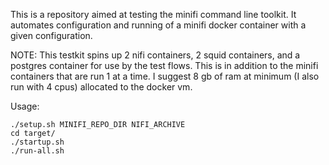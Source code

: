 This is a repository aimed at testing the minifi command line toolkit.  It automates configuration and running of a minifi docker container with a given configuration.

NOTE: This testkit spins up 2 nifi containers, 2 squid containers, and a postgres container for use by the test flows.  This is in addition to the minifi containers that are run 1 at a time.  I suggest 8 gb of ram at minimum (I also run with 4 cpus) allocated to the docker vm.

Usage:

```
./setup.sh MINIFI_REPO_DIR NIFI_ARCHIVE
cd target/
./startup.sh
./run-all.sh
```
